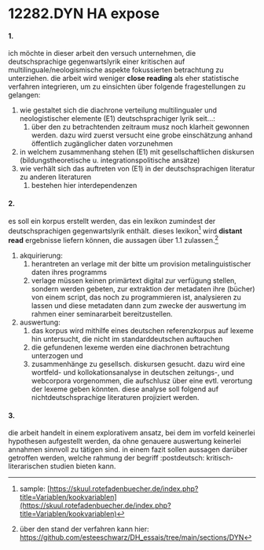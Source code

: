 # 12282.DYN HA expose
#### 1.
ich möchte in dieser arbeit den versuch unternehmen, die deutschsprachige gegenwartslyrik einer kritischen auf multilinguale/neologismische aspekte fokussierten betrachtung zu unterziehen. die arbeit wird weniger **close reading** als eher statistische verfahren integrieren, um zu einsichten über folgende fragestellungen zu gelangen:
1. wie gestaltet sich die diachrone verteilung multilingualer und neologistischer elemente (E1) deutschsprachiger lyrik seit...:
	1. über den zu betrachtenden zeitraum musz noch klarheit gewonnen werden. dazu wird zuerst versucht eine grobe einschätzung anhand öffentlich zugänglicher daten vorzunehmen
2. in welchem zusammenhang stehen (E1) mit gesellschaftlichen diskursen (bildungstheoretische u. integrationspolitische ansätze)
3. wie verhält sich das auftreten von (E1) in der deutschsprachigen literatur zu anderen literaturen
	1. bestehen hier interdependenzen
#### 2.
es soll ein korpus erstellt werden, das ein lexikon zumindest der deutschsprachigen gegenwartslyrik enthält. dieses lexikon[^1] wird **distant read** ergebnisse liefern können, die aussagen über 1.1 zulassen.[^2]
1. akquirierung: 
	1. herantreten an verlage mit der bitte um provision metalinguistischer daten ihres programms
	2. verlage müssen keinen primärtext digital zur verfügung stellen, sondern werden gebeten, zur extraktion der metadaten ihre (bücher) von einem script, das noch zu programmieren ist, analysieren zu lassen und diese metadaten dann zum zwecke der auswertung im rahmen einer seminararbeit bereitzustellen.
2. auswertung: 
	1. das korpus wird mithilfe eines deutschen referenzkorpus auf lexeme hin untersucht, die nicht im standarddeutschen auftauchen
	2. die gefundenen lexeme werden eine diachronen betrachtung unterzogen und
	3. zusammenhänge zu gesellsch. diskursen gesucht. dazu wird eine wortfeld- und kollokationsanalyse in deutschen zeitungs-, und webcorpora vorgenommen, die aufschlusz über eine evtl. verortung der lexeme geben könnten. diese analyse soll folgend auf nichtdeutschsprachige literaturen projiziert werden.
#### 3.
die arbeit handelt in einem explorativem ansatz, bei dem im vorfeld keinerlei hypothesen aufgestellt werden, da ohne genauere auswertung keinerlei annahmen sinnvoll zu tätigen sind. in einem fazit sollen aussagen darüber getroffen werden, welche rahmung der begriff :postdeutsch: kritisch-literarischen studien bieten kann.

[^1]:	sample: [https://skuul.rotefadenbuecher.de/index.php?title=Variablen/kookvariablen](https://skuul.rotefadenbuecher.de/index.php?title=Variablen/kookvariablen)

[^2]:	über den stand der verfahren kann hier: https://github.com/esteeschwarz/DH_essais/tree/main/sections/DYN